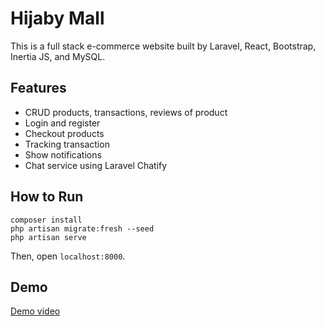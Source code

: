# Hijaby Mall

This is a full stack e-commerce website built by Laravel, React, Bootstrap, Inertia JS, and MySQL.

## Features

- CRUD products, transactions, reviews of product
- Login and register
- Checkout products
- Tracking transaction
- Show notifications
- Chat service using Laravel Chatify

## How to Run

```
composer install
php artisan migrate:fresh --seed
php artisan serve
```

Then, open `localhost:8000`.

## Demo

[Demo video](https://youtu.be/Mxg6I3yc3zU)
